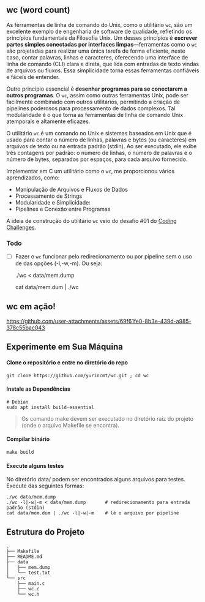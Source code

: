 ## wc (word count)

As ferramentas de linha de comando do Unix, como o utilitário `wc`, são um excelente exemplo de engenharia de software de qualidade, refletindo os princípios fundamentais da Filosofia Unix. Um desses princípios é **escrever partes simples conectadas por interfaces limpas**—ferramentas como o `wc` são projetadas para realizar uma única tarefa de forma eficiente, neste caso, contar palavras, linhas e caracteres, oferecendo uma interface de linha de comando (CLI) clara e direta, que lida com entradas de texto vindas de arquivos ou fluxos. Essa simplicidade torna essas ferramentas confiáveis e fáceis de entender.

Outro princípio essencial é **desenhar programas para se conectarem a outros programas**. O `wc`, assim como outras ferramentas Unix, pode ser facilmente combinado com outros utilitários, permitindo a criação de pipelines poderosos para processamento de dados complexos. Tal modularidade é o que torna as ferramentas de linha de comando Unix atemporais e altamente eficazes.

O utilitário `wc` é um comando no Unix e sistemas baseados em Unix que é usado para contar o número de linhas, palavras e bytes (ou caracteres) em arquivos de texto ou na entrada padrão (stdin). Ao ser executado, ele exibe três contagens por padrão: o número de linhas, o número de palavras e o número de bytes, separados por espaços, para cada arquivo fornecido.

Implementar em C um utilitário como o `wc`, me proporcionou vários aprendizados, como:

- Manipulação de Arquivos e Fluxos de Dados
- Processamento de Strings
- Modularidade e Simplicidade:
- Pipelines e Conexão entre Programas

A ideia de construção do utilitário `wc` veio do desafio #01 do [Coding Challenges](https://codingchallenges.fyi/challenges/challenge-wc).

### Todo

- [ ] Fazer o `wc` funcionar pelo redirecionamento ou por pipeline sem o uso de das opções (-l,-w,-m). Ou seja:

    ./wc < data/mem.dump
    
    cat data/mem.dum | ./wc

## wc em ação!

https://github.com/user-attachments/assets/69f61fe0-8b3e-439d-a985-378c55bac043

## Experimente em Sua Máquina

#### Clone o repositório e entre no diretório do repo

    git clone https://github.com/yurincmt/wc.git ; cd wc

#### Instale as Dependências

    # Debian
    sudo apt install build-essential

> Os comando make devem ser executado no diretório raiz do projeto (onde o arquivo Makefile se encontra).

#### Compilar binário

    make build

#### Execute alguns testes

No diretório data/ podem ser encontrados alguns arquivos para testes. Execute das seguintes formas:

    ./wc data/mem.dump
    ./wc -l|-w|-m < data/mem.dump       # redirecionamento para entrada padrão (stdin)
    cat data/mem.dum | ./wc -l|-w|-m    # lê o arquivo por pipeline

## Estrutura do Projeto

    .
    ├── Makefile
    ├── README.md
    ├── data
    │   ├── mem.dump
    │   └── test.txt
    └── src
        ├── main.c
        ├── wc.c
        └── wc.h
